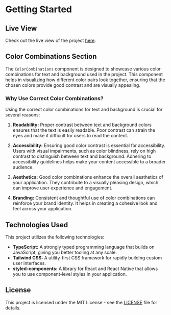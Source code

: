# Getting Started

## Live View

Check out the live view of the project [here](https://inspiration-six.vercel.app/).

## Color Combinations Section

The `ColorCombinations` component is designed to showcase various color combinations for text and background used in the project. This component helps in visualizing how different color pairs look together, ensuring that the chosen colors provide good contrast and are visually appealing.

### Why Use Correct Color Combinations?

Using the correct color combinations for text and background is crucial for several reasons:

1. **Readability:** Proper contrast between text and background colors ensures that the text is easily readable. Poor contrast can strain the eyes and make it difficult for users to read the content.

2. **Accessibility:** Ensuring good color contrast is essential for accessibility. Users with visual impairments, such as color blindness, rely on high contrast to distinguish between text and background. Adhering to accessibility guidelines helps make your content accessible to a broader audience.

3. **Aesthetics:** Good color combinations enhance the overall aesthetics of your application. They contribute to a visually pleasing design, which can improve user experience and engagement.

4. **Branding:** Consistent and thoughtful use of color combinations can reinforce your brand identity. It helps in creating a cohesive look and feel across your application.

## Technologies Used

This project utilizes the following technologies:

- **TypeScript:** A strongly typed programming language that builds on JavaScript, giving you better tooling at any scale.
- **Tailwind CSS:** A utility-first CSS framework for rapidly building custom user interfaces.
- **styled-components:** A library for React and React Native that allows you to use component-level styles in your application.

## License

This project is licensed under the MIT License - see the [LICENSE](LICENSE) file for details.
